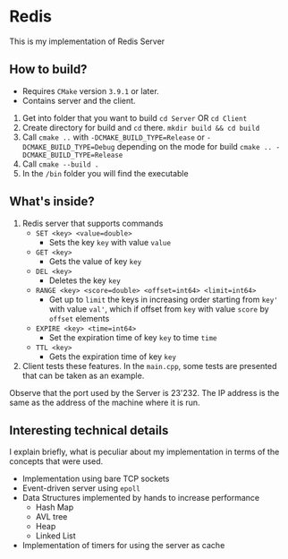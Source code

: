 # Redis
This is my implementation of Redis Server

## How to build? 
- Requires `CMake` version `3.9.1` or later.
- Contains server and the client.
1. Get into folder that you want to build
   `cd Server` OR `cd Client`
2. Create directory for build and `cd` there.
   `mkdir build && cd build`
3. Call `cmake ..` with  `-DCMAKE_BUILD_TYPE=Release` or `-DCMAKE_BUILD_TYPE=Debug` depending on the mode for build
   `cmake .. -DCMAKE_BUILD_TYPE=Release`
4. Call `cmake --build .`
5. In the `/bin` folder you will find the executable

## What's inside? 

1. Redis server that supports commands
   - `SET <key> <value=double>`
     - Sets the key `key` with value `value`
   - `GET <key>`
     - Gets the value of key `key`
   - `DEL <key>`
     - Deletes the key `key`
   - `RANGE <key> <score=double> <offset=int64> <limit=int64>`
     - Get up to `limit` the keys in increasing order starting from `key'` with value `val'`, which if offset from `key` with value `score` by `offset` elements 
   - `EXPIRE <key> <time=int64>`
     - Set the expiration time of key `key` to time `time`
   - `TTL <key>`
     - Gets the expiration time of key `key`
2. Client tests these features. In the `main.cpp`, some tests are presented that can be taken as an example.

Observe that the port used by the Server is 23'232. The IP address is the same as the address of the machine where it is run.

## Interesting technical details

I explain briefly, what is peculiar about my implementation in terms of the concepts that were used.  

- Implementation using bare TCP sockets
- Event-driven server using `epoll`
- Data Structures implemented by hands to increase performance
	- Hash Map
   	- AVL tree
   	- Heap
   	- Linked List
- Implementation of timers for using the server as cache
   
   
   
